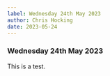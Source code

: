 ```yaml
---
label: Wednesday 24th May 2023
author: Chris Hocking
date: 2023-05-24
---
```

### Wednesday 24th May 2023

This is a test.